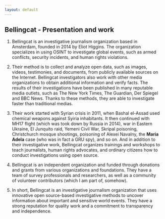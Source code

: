 ```yaml
---
layout: default
---
```


## Bellingcat - Presentation and work

1. Bellingcat is an investigative journalism organization based in Amsterdam, founded in 2014 by Eliot Higgins. The organization specializes in using OSINT to investigate global events, such as armed conflicts, security incidents, and human rights violations. 

2. Their method is to collect and analyze open data, such as images, videos, testimonies, and documents, from publicly available sources on the Internet. Bellingcat investigators also work with other media organizations to obtain additional information and verify facts. The results of their investigations have been published in many reputable media outlets, such as The New York Times, The Guardian, Der Spiegel and BBC News. Thanks to these methods, they are able to investigate faster than traditional medias.

4. Their work started with Syrian crisis in 2011, when Bashal el-Assad used chemical weapons against Syiria inhabitants. It then continued with MH17 flight (which was took down by Russia in 2014), war in Eastern Ukraine, El Junquito raid, Yemeni Civil War, Skripal poisoning, Christchurch mosque shootings, poisoning of Alexei Navalny, the **Maria Adela** case (who was in fact a GRU spy), and so on. And in addition to their investigative work, Bellingcat organizes trainings and workshops to teach journalists, human rights advocates, and ordinary citizens how to conduct investigations using open source.

5. Bellingcat is an independent organization and funded through donations and grants from various organizations and foundations. They have a team of survey professionals and researchers, as well as a community of volunteer contributors (which I am part of, somehow).

6. In short, Bellingcat is an investigative journalism organization that uses innovative open source-based investigative methods to uncover information about important and sensitive world events. They have a strong reputation for quality work and a commitment to transparency and independence.

